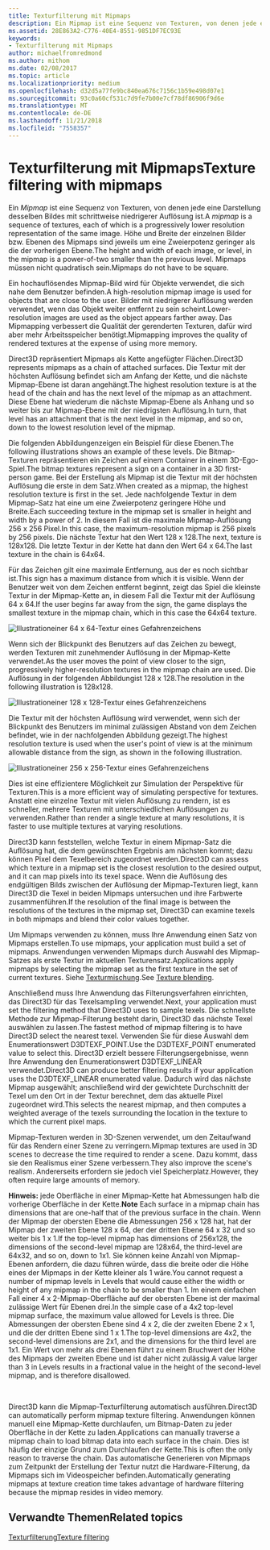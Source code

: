 ```yaml
---
title: Texturfilterung mit Mipmaps
description: Ein Mipmap ist eine Sequenz von Texturen, von denen jede eine Darstellung desselben Bildes mit schrittweise niedrigerer Auflösung ist. Höhe und Breite der einzelnen Bilder bzw. Ebenen des Mipmaps sind jeweils um eine Zweierpotenz geringer als die der vorherigen Ebene.
ms.assetid: 28E863A2-C776-40E4-8551-9851DF7EC93E
keywords:
- Texturfilterung mit Mipmaps
author: michaelfromredmond
ms.author: mithom
ms.date: 02/08/2017
ms.topic: article
ms.localizationpriority: medium
ms.openlocfilehash: d32d5a77fe9bc840ea676c7156c1b59e498d07e1
ms.sourcegitcommit: 93c0a60cf531c7d9fe7b00e7cf78df86906f9d6e
ms.translationtype: MT
ms.contentlocale: de-DE
ms.lasthandoff: 11/21/2018
ms.locfileid: "7558357"
---
```

# <a name="texture-filtering-with-mipmaps"></a><span data-ttu-id="b1657-105">Texturfilterung mit Mipmaps</span><span class="sxs-lookup"><span data-stu-id="b1657-105">Texture filtering with mipmaps</span></span>


<span data-ttu-id="b1657-106">Ein *Mipmap* ist eine Sequenz von Texturen, von denen jede eine Darstellung desselben Bildes mit schrittweise niedrigerer Auflösung ist.</span><span class="sxs-lookup"><span data-stu-id="b1657-106">A *mipmap* is a sequence of textures, each of which is a progressively lower resolution representation of the same image.</span></span> <span data-ttu-id="b1657-107">Höhe und Breite der einzelnen Bilder bzw. Ebenen des Mipmaps sind jeweils um eine Zweierpotenz geringer als die der vorherigen Ebene.</span><span class="sxs-lookup"><span data-stu-id="b1657-107">The height and width of each image, or level, in the mipmap is a power-of-two smaller than the previous level.</span></span> <span data-ttu-id="b1657-108">Mipmaps müssen nicht quadratisch sein.</span><span class="sxs-lookup"><span data-stu-id="b1657-108">Mipmaps do not have to be square.</span></span>

<span data-ttu-id="b1657-109">Ein hochauflösendes Mipmap-Bild wird für Objekte verwendet, die sich nahe dem Benutzer befinden.</span><span class="sxs-lookup"><span data-stu-id="b1657-109">A high-resolution mipmap image is used for objects that are close to the user.</span></span> <span data-ttu-id="b1657-110">Bilder mit niedrigerer Auflösung werden verwendet, wenn das Objekt weiter entfernt zu sein scheint.</span><span class="sxs-lookup"><span data-stu-id="b1657-110">Lower-resolution images are used as the object appears farther away.</span></span> <span data-ttu-id="b1657-111">Das Mipmapping verbessert die Qualität der gerenderten Texturen, dafür wird aber mehr Arbeitsspeicher benötigt.</span><span class="sxs-lookup"><span data-stu-id="b1657-111">Mipmapping improves the quality of rendered textures at the expense of using more memory.</span></span>

<span data-ttu-id="b1657-112">Direct3D repräsentiert Mipmaps als Kette angefügter Flächen.</span><span class="sxs-lookup"><span data-stu-id="b1657-112">Direct3D represents mipmaps as a chain of attached surfaces.</span></span> <span data-ttu-id="b1657-113">Die Textur mit der höchsten Auflösung befindet sich am Anfang der Kette, und die nächste Mipmap-Ebene ist daran angehängt.</span><span class="sxs-lookup"><span data-stu-id="b1657-113">The highest resolution texture is at the head of the chain and has the next level of the mipmap as an attachment.</span></span> <span data-ttu-id="b1657-114">Diese Ebene hat wiederum die nächste Mipmap-Ebene als Anhang und so weiter bis zur Mipmap-Ebene mit der niedrigsten Auflösung.</span><span class="sxs-lookup"><span data-stu-id="b1657-114">In turn, that level has an attachment that is the next level in the mipmap, and so on, down to the lowest resolution level of the mipmap.</span></span>

<span data-ttu-id="b1657-115">Die folgenden Abbildungenzeigen ein Beispiel für diese Ebenen.</span><span class="sxs-lookup"><span data-stu-id="b1657-115">The following illustrations shows an example of these levels.</span></span> <span data-ttu-id="b1657-116">Die Bitmap-Texturen repräsentieren ein Zeichen auf einem Container in einem 3D-Ego-Spiel.</span><span class="sxs-lookup"><span data-stu-id="b1657-116">The bitmap textures represent a sign on a container in a 3D first-person game.</span></span> <span data-ttu-id="b1657-117">Bei der Erstellung als Mipmap ist die Textur mit der höchsten Auflösung die erste in dem Satz.</span><span class="sxs-lookup"><span data-stu-id="b1657-117">When created as a mipmap, the highest resolution texture is first in the set.</span></span> <span data-ttu-id="b1657-118">Jede nachfolgende Textur in dem Mipmap-Satz hat eine um eine Zweierpotenz geringere Höhe und Breite.</span><span class="sxs-lookup"><span data-stu-id="b1657-118">Each succeeding texture in the mipmap set is smaller in height and width by a power of 2.</span></span> <span data-ttu-id="b1657-119">In diesem Fall ist die maximale Mipmap-Auflösung 256 x 256 Pixel.</span><span class="sxs-lookup"><span data-stu-id="b1657-119">In this case, the maximum-resolution mipmap is 256 pixels by 256 pixels.</span></span> <span data-ttu-id="b1657-120">Die nächste Textur hat den Wert 128 x 128.</span><span class="sxs-lookup"><span data-stu-id="b1657-120">The next, texture is 128x128.</span></span> <span data-ttu-id="b1657-121">Die letzte Textur in der Kette hat dann den Wert 64 x 64.</span><span class="sxs-lookup"><span data-stu-id="b1657-121">The last texture in the chain is 64x64.</span></span>

<span data-ttu-id="b1657-122">Für das Zeichen gilt eine maximale Entfernung, aus der es noch sichtbar ist.</span><span class="sxs-lookup"><span data-stu-id="b1657-122">This sign has a maximum distance from which it is visible.</span></span> <span data-ttu-id="b1657-123">Wenn der Benutzer weit von dem Zeichen entfernt beginnt, zeigt das Spiel die kleinste Textur in der Mipmap-Kette an, in diesem Fall die Textur mit der Auflösung 64 x 64.</span><span class="sxs-lookup"><span data-stu-id="b1657-123">If the user begins far away from the sign, the game displays the smallest texture in the mipmap chain, which in this case the 64x64 texture.</span></span>

![Illustrationeiner 64 x 64-Textur eines Gefahrenzeichens](images/mip1.jpg)

<span data-ttu-id="b1657-125">Wenn sich der Blickpunkt des Benutzers auf das Zeichen zu bewegt, werden Texturen mit zunehmender Auflösung in der Mipmap-Kette verwendet.</span><span class="sxs-lookup"><span data-stu-id="b1657-125">As the user moves the point of view closer to the sign, progressively higher-resolution textures in the mipmap chain are used.</span></span> <span data-ttu-id="b1657-126">Die Auflösung in der folgenden Abbildungist 128 x 128.</span><span class="sxs-lookup"><span data-stu-id="b1657-126">The resolution in the following illustration is 128x128.</span></span>

![Illustrationeiner 128 x 128-Textur eines Gefahrenzeichens](images/mip2.jpg)

<span data-ttu-id="b1657-128">Die Textur mit der höchsten Auflösung wird verwendet, wenn sich der Blickpunkt des Benutzers im minimal zulässigen Abstand von dem Zeichen befindet, wie in der nachfolgenden Abbildung gezeigt.</span><span class="sxs-lookup"><span data-stu-id="b1657-128">The highest resolution texture is used when the user's point of view is at the minimum allowable distance from the sign, as shown in the following illustration.</span></span>

![Illustrationeiner 256 x 256-Textur eines Gefahrenzeichens](images/mip3.jpg)

<span data-ttu-id="b1657-130">Dies ist eine effizientere Möglichkeit zur Simulation der Perspektive für Texturen.</span><span class="sxs-lookup"><span data-stu-id="b1657-130">This is a more efficient way of simulating perspective for textures.</span></span> <span data-ttu-id="b1657-131">Anstatt eine einzelne Textur mit vielen Auflösung zu rendern, ist es schneller, mehrere Texturen mit unterschiedlichen Auflösungen zu verwenden.</span><span class="sxs-lookup"><span data-stu-id="b1657-131">Rather than render a single texture at many resolutions, it is faster to use multiple textures at varying resolutions.</span></span>

<span data-ttu-id="b1657-132">Direct3D kann feststellen, welche Textur in einem Mipmap-Satz die Auflösung hat, die dem gewünschten Ergebnis am nächsten kommt; dazu können Pixel dem Texelbereich zugeordnet werden.</span><span class="sxs-lookup"><span data-stu-id="b1657-132">Direct3D can assess which texture in a mipmap set is the closest resolution to the desired output, and it can map pixels into its texel space.</span></span> <span data-ttu-id="b1657-133">Wenn die Auflösung des endgültigen Bilds zwischen der Auflösung der Mipmap-Texturen liegt, kann Direct3D die Texel in beiden Mipmaps untersuchen und ihre Farbwerte zusammenführen.</span><span class="sxs-lookup"><span data-stu-id="b1657-133">If the resolution of the final image is between the resolutions of the textures in the mipmap set, Direct3D can examine texels in both mipmaps and blend their color values together.</span></span>

<span data-ttu-id="b1657-134">Um Mipmaps verwenden zu können, muss Ihre Anwendung einen Satz von Mipmaps erstellen.</span><span class="sxs-lookup"><span data-stu-id="b1657-134">To use mipmaps, your application must build a set of mipmaps.</span></span> <span data-ttu-id="b1657-135">Anwendungen verwenden Mipmaps durch Auswahl des Mipmap-Satzes als erste Textur im aktuellen Texturensatz.</span><span class="sxs-lookup"><span data-stu-id="b1657-135">Applications apply mipmaps by selecting the mipmap set as the first texture in the set of current textures.</span></span> <span data-ttu-id="b1657-136">Siehe [Texturmischung](texture-blending.md).</span><span class="sxs-lookup"><span data-stu-id="b1657-136">See [Texture blending](texture-blending.md).</span></span>

<span data-ttu-id="b1657-137">Anschließend muss Ihre Anwendung das Filterungsverfahren einrichten, das Direct3D für das Texelsampling verwendet.</span><span class="sxs-lookup"><span data-stu-id="b1657-137">Next, your application must set the filtering method that Direct3D uses to sample texels.</span></span> <span data-ttu-id="b1657-138">Die schnellste Methode zur Mipmap-Filterung besteht darin, Direct3D das nächste Texel auswählen zu lassen.</span><span class="sxs-lookup"><span data-stu-id="b1657-138">The fastest method of mipmap filtering is to have Direct3D select the nearest texel.</span></span> <span data-ttu-id="b1657-139">Verwenden Sie für diese Auswahl dem Enumerationswert D3DTEXF\_POINT.</span><span class="sxs-lookup"><span data-stu-id="b1657-139">Use the D3DTEXF\_POINT enumerated value to select this.</span></span> <span data-ttu-id="b1657-140">Direct3D erzielt bessere Filterungsergebnisse, wenn Ihre Anwendung den Enumerationswert D3DTEXF\_LINEAR verwendet.</span><span class="sxs-lookup"><span data-stu-id="b1657-140">Direct3D can produce better filtering results if your application uses the D3DTEXF\_LINEAR enumerated value.</span></span> <span data-ttu-id="b1657-141">Dadurch wird das nächste Mipmap ausgewählt; anschließend wird der gewichtete Durchschnitt der Texel um den Ort in der Textur berechnet, dem das aktuelle Pixel zugeordnet wird.</span><span class="sxs-lookup"><span data-stu-id="b1657-141">This selects the nearest mipmap, and then computes a weighted average of the texels surrounding the location in the texture to which the current pixel maps.</span></span>

<span data-ttu-id="b1657-142">Mipmap-Texturen werden in 3D-Szenen verwendet, um den Zeitaufwand für das Rendern einer Szene zu verringern.</span><span class="sxs-lookup"><span data-stu-id="b1657-142">Mipmap textures are used in 3D scenes to decrease the time required to render a scene.</span></span> <span data-ttu-id="b1657-143">Dazu kommt, dass sie den Realismus einer Szene verbessern.</span><span class="sxs-lookup"><span data-stu-id="b1657-143">They also improve the scene's realism.</span></span> <span data-ttu-id="b1657-144">Andererseits erfordern sie jedoch viel Speicherplatz.</span><span class="sxs-lookup"><span data-stu-id="b1657-144">However, they often require large amounts of memory.</span></span>

<span data-ttu-id="b1657-145">**Hinweis:**  jede Oberfläche in einer Mipmap-Kette hat Abmessungen halb die vorherige Oberfläche in der Kette.</span><span class="sxs-lookup"><span data-stu-id="b1657-145">**Note** Each surface in a mipmap chain has dimensions that are one-half that of the previous surface in the chain.</span></span> <span data-ttu-id="b1657-146">Wenn der Mipmap der obersten Ebene die Abmessungen 256 x 128 hat, hat der Mipmap der zweiten Ebene 128 x 64, der der dritten Ebene 64 x 32 und so weiter bis 1 x 1.</span><span class="sxs-lookup"><span data-stu-id="b1657-146">If the top-level mipmap has dimensions of 256x128, the dimensions of the second-level mipmap are 128x64, the third-level are 64x32, and so on, down to 1x1.</span></span> <span data-ttu-id="b1657-147">Sie können keine Anzahl von Mipmap-Ebenen anfordern, die dazu führen würde, dass die breite oder die Höhe eines der Mipmaps in der Kette kleiner als 1 wäre.</span><span class="sxs-lookup"><span data-stu-id="b1657-147">You cannot request a number of mipmap levels in Levels that would cause either the width or height of any mipmap in the chain to be smaller than 1.</span></span> <span data-ttu-id="b1657-148">Im einem einfachen Fall einer 4 x 2-Mipmap-Oberfläche auf der obersten Ebene ist der maximal zulässige Wert für Ebenen drei.</span><span class="sxs-lookup"><span data-stu-id="b1657-148">In the simple case of a 4x2 top-level mipmap surface, the maximum value allowed for Levels is three.</span></span> <span data-ttu-id="b1657-149">Die Abmessungen der obersten Ebene sind 4 x 2, die der zweiten Ebene 2 x 1, und die der dritten Ebene sind 1 x 1.</span><span class="sxs-lookup"><span data-stu-id="b1657-149">The top-level dimensions are 4x2, the second-level dimensions are 2x1, and the dimensions for the third level are 1x1.</span></span> <span data-ttu-id="b1657-150">Ein Wert von mehr als drei Ebenen führt zu einem Bruchwert der Höhe des Mipmaps der zweiten Ebene und ist daher nicht zulässig.</span><span class="sxs-lookup"><span data-stu-id="b1657-150">A value larger than 3 in Levels results in a fractional value in the height of the second-level mipmap, and is therefore disallowed.</span></span>

 

<span data-ttu-id="b1657-151">Direct3D kann die Mipmap-Texturfilterung automatisch ausführen.</span><span class="sxs-lookup"><span data-stu-id="b1657-151">Direct3D can automatically perform mipmap texture filtering.</span></span> <span data-ttu-id="b1657-152">Anwendungen können manuell eine Mipmap-Kette durchlaufen, um Bitmap-Daten zu jeder Oberfläche in der Kette zu laden.</span><span class="sxs-lookup"><span data-stu-id="b1657-152">Applications can manually traverse a mipmap chain to load bitmap data into each surface in the chain.</span></span> <span data-ttu-id="b1657-153">Dies ist häufig der einzige Grund zum Durchlaufen der Kette.</span><span class="sxs-lookup"><span data-stu-id="b1657-153">This is often the only reason to traverse the chain.</span></span> <span data-ttu-id="b1657-154">Das automatische Generieren von Mipmaps zum Zeitpunkt der Erstellung der Textur nutzt die Hardware-Filterung, da Mipmaps sich im Videospeicher befinden.</span><span class="sxs-lookup"><span data-stu-id="b1657-154">Automatically generating mipmaps at texture creation time takes advantage of hardware filtering because the mipmap resides in video memory.</span></span>

## <a name="span-idrelated-topicsspanrelated-topics"></a><span data-ttu-id="b1657-155"><span id="related-topics"></span>Verwandte Themen</span><span class="sxs-lookup"><span data-stu-id="b1657-155"><span id="related-topics"></span>Related topics</span></span>


[<span data-ttu-id="b1657-156">Texturfilterung</span><span class="sxs-lookup"><span data-stu-id="b1657-156">Texture filtering</span></span>](texture-filtering.md)

 

 




